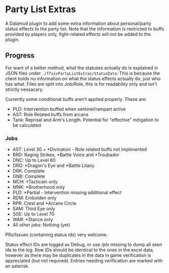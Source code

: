 # Party List Extras

A Dalamud plugin to add some extra information about personal/party status effects to the party list.
Note that the information is restricted to buffs provided by players only, fight-related effects will not be added to the plugin.

## Progress

For want of a better method, what the statuses actually do is explained in JSON files under `./ffxivPartyListExtras/StatusData`.
This is because the client holds no information on what the status effects actually do, just who has what.
Files are split into Job/Role, this is for readability only and isn't strictly nessacary.

Currently some conditional buffs aren't applied properly. These are:
- PLD: Intervention buffed when sentinel/rampart active
- AST: Role Related buffs from arcana
- Tank: Reprisal and Arm's Length. Potential for "effective" mitigation to be calculated

### Jobs

- AST: Level 30 + *Divination - Role related buffs not implimented
- BRD: Raging Strikes, *Battle Voice and *Troubador
- DNC: Up to Level 60
- DRG: *Dragon's Eye and *Battle Litany
- DRK: Complete
- GNB: Complete
- MCH: *Tacticain only
- MNK: *Brotherhood only
- PLD: *Partial - Intervention missing additional effect
- RDM: Embolden only
- RPR: Crest and *Arcane Circle
- SAM: Third Eye only
- SGE: Up to Level 70
- WAR: *Stance only
- All other jobs: Nothing (yet)

PRs/Issues (containing status ids) very welcome.

Status effect IDs are logged as Debug, or use /plx missing to dump all seen ids to the log.
Row IDs should be identical to the ones in the excel data, however as there may be duplicates in the data in game verification is appreciated (but not required).
Entries needing verification are marked with an asterisk.
